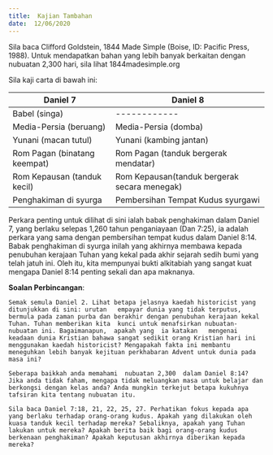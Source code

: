 ```yaml
---
title:  Kajian Tambahan
date:  12/06/2020
---
```


Sila baca Clifford Goldstein, 1844 Made Simple (Boise, ID: Pacific Press, 1988). Untuk mendapatkan bahan yang lebih banyak berkaitan dengan nubuatan 2,300 hari, sila lihat 1844madesimple.org

Sila kaji carta di bawah ini:

|Daniel 7|Daniel 8|
|---|---|
|Babel (singa)|------------|
|Media-Persia (beruang)|Media-Persia (domba)|
|Yunani (macan tutul)|Yunani (kambing jantan)|
|Rom Pagan (binatang keempat)|  Rom Pagan (tanduk bergerak mendatar)|
|Rom Kepausan  (tanduk kecil)|Rom Kepausan(tanduk bergerak secara menegak)|
|Penghakiman di syurga|Pembersihan Tempat Kudus syurgawi|

Perkara penting untuk dilihat di sini ialah babak penghakiman dalam Daniel 7, yang berlaku selepas 1,260 tahun penganiayaan (Dan 7:25), ia adalah perkara yang sama dengan pembersihan tempat kudus dalam Daniel 8:14. Babak penghakiman  di syurga inilah yang akhirnya membawa kepada penubuhan kerajaan Tuhan yang kekal pada akhir sejarah sedih bumi yang telah jatuh ini. Oleh itu, kita mempunyai bukti alkitabiah yang sangat kuat mengapa Daniel 8:14 penting sekali dan apa maknanya.

**Soalan Perbincangan**:

`Semak semula Daniel 2. Lihat betapa jelasnya kaedah historicist yang ditunjukkan di sini: urutan   empayar dunia yang tidak terputus, bermula pada zaman purba dan berakhir dengan penubuhan kerajaan kekal Tuhan. Tuhan memberikan kita  kunci untuk menafsirkan nubuatan-nubuatan ini. Bagaimanapun,  apakah yang  ia katakan   mengenai keadaan dunia Kristian bahawa sangat sedikit orang Kristian hari ini menggunakan kaedah historicist? Mengapakah fakta ini membantu meneguhkan lebih banyak kejituan perkhabaran Advent untuk dunia pada masa ini?`

`Seberapa baikkah anda memahami  nubuatan 2,300  dalam Daniel 8:14? Jika anda tidak faham, mengapa tidak meluangkan masa untuk belajar dan berkongsi dengan kelas anda? Anda mungkin terkejut betapa kukuhnya tafsiran kita tentang nubuatan itu.`

`Sila baca Daniel 7:18, 21, 22, 25, 27. Perhatikan fokus kepada apa yang berlaku terhadap orang-orang kudus. Apakah yang dilakukan oleh  kuasa tanduk kecil terhadap mereka? Sebaliknya, apakah yang Tuhan lakukan untuk mereka? Apakah berita baik bagi orang-orang kudus berkenaan penghakiman? Apakah keputusan akhirnya diberikan kepada mereka?`